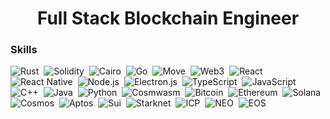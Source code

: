 
<h1 align="center">
Full Stack Blockchain Engineer
</h1>

### Skills

![Rust](https://img.shields.io/badge/-Rust-05122A?style=flat&logo=rust)&nbsp;
![Solidity](https://img.shields.io/badge/-Solidity-05122A?style=flat&logo=Solidity)&nbsp;
![Cairo](https://img.shields.io/badge/-Cairo-05122A?style=flat&logo=cairo)&nbsp;
![Go](https://img.shields.io/badge/-Go-05122A?style=flat&logo=Go)&nbsp;
![Move](https://img.shields.io/badge/-Move-05122A?style=flat&logo=move)&nbsp;
![Web3](https://img.shields.io/badge/-Web3-05122A?style=flat&logo=web3.js)&nbsp;
![React](https://img.shields.io/badge/-React-05122A?style=flat&logo=react)&nbsp;
![React Native](https://img.shields.io/badge/-ReactNative-05122A?style=flat&logo=ReactNative)&nbsp;
![Node.js](https://img.shields.io/badge/-Node.js-05122A?style=flat&logo=node.js)&nbsp;
![Electron.js](https://img.shields.io/badge/-Electron.js-05122A?style=flat&logo=Electron.js)&nbsp;
![TypeScript](https://img.shields.io/badge/-TypeScript-05122A?style=flat&logo=TypeScript)&nbsp;
![JavaScript](https://img.shields.io/badge/-JavaScript-05122A?style=flat&logo=javascript)&nbsp;
![C++](https://img.shields.io/badge/-C++-05122A?style=flat&logo=C++)&nbsp;
![Java](https://img.shields.io/badge/-Java-05122A?style=flat&logo=Java)&nbsp;
![Python](https://img.shields.io/badge/-Python-05122A?style=flat&logo=python)&nbsp;
![Cosmwasm](https://img.shields.io/badge/-Cosmwasm-05122A?style=flat&logo=cosmwasm)&nbsp;
![Bitcoin](https://img.shields.io/badge/-Bitcoin-05122A?style=flat&logo=Bitcoin)&nbsp;
![Ethereum](https://img.shields.io/badge/-Ethereum-05122A?style=flat&logo=Ethereum)&nbsp;
![Solana](https://img.shields.io/badge/-Solana-05122A?style=flat&logo=Solana)&nbsp;
![Cosmos](https://img.shields.io/badge/-Cosmos-05122A?style=flat&logo=Cosmos)&nbsp;
![Aptos](https://img.shields.io/badge/-Aptos-05122A?style=flat&logo=Aptos)&nbsp;
![Sui](https://img.shields.io/badge/-Sui-05122A?style=flat&logo=Sui)&nbsp;
![Starknet](https://img.shields.io/badge/-Starknet-05122A?style=flat&logo=Starknet)&nbsp;
![ICP](https://img.shields.io/badge/-ICP-05122A?style=flat&logo=ICP)&nbsp;
![NEO](https://img.shields.io/badge/-NEO-05122A?style=flat&logo=NEO)&nbsp;
![EOS](https://img.shields.io/badge/-EOS-05122A?style=flat&logo=EOS)&nbsp;
</div>

